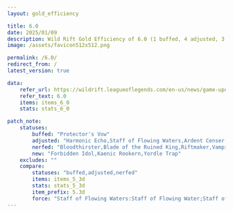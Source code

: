 ```yaml
---
layout: gold_efficiency

title: 6.0
date: 2025/01/09
description: Wild Rift Gold Efficiency of 6.0 (1 buffed, 4 adjusted, 3 nerfed, 3 new)
image: /assets/favicon512x512.png

permalink: /6.0/
redirect_from: /
latest_version: true

data:
    refer_url: https://wildrift.leagueoflegends.com/en-us/news/game-updates/wild-rift-patch-notes-6-0/
    refer_text: 6.0
    items: items_6_0
    stats: stats_6_0

patch_note:
    statuses:
        buffed: "Protector's Vow"
        adjusted: "Harmonic Echo,Staff of Flowing Waters,Ardent Censer,Redemption"
        nerfed: "Bloodthirster,Blade of the Ruined King,Riftmaker,Vampiric Scepter"
        new: "Forbidden Idol,Kaenic Rookern,Yordle Trap"
    excludes: ""
    compare:
        statuses: "buffed,adjusted,nerfed"
        items: items_5_3d
        stats: stats_5_3d
        item_prefix: 5.3d
        force: "Staff of Flowing Waters:Staff of Flowing Water;Staff of Flowing Waters (Rapids - lv1):Staff of Flowing Water (Rapids - lv1);Staff of Flowing Waters (Rapids - lv15):Staff of Flowing Water (Rapids - lv15)"
---
```

